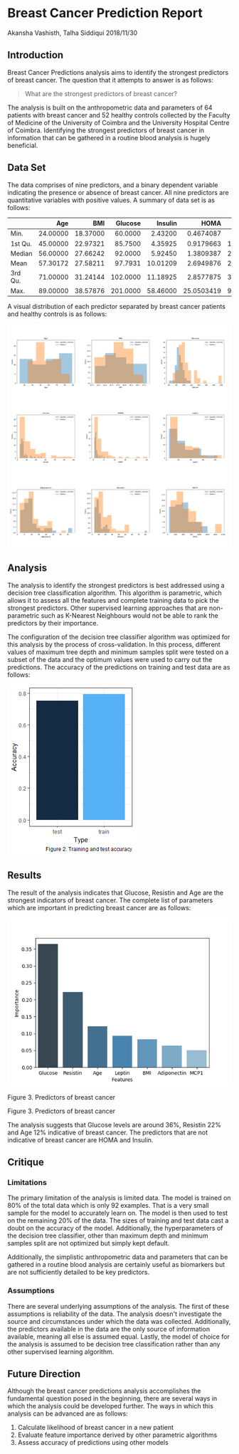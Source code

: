 Breast Cancer Prediction Report
================
Akansha Vashisth, Talha Siddiqui
2018/11/30

Introduction
------------

Breast Cancer Predictions analysis aims to identify the strongest predictors of breast cancer. The question that it attempts to answer is as follows:

> What are the strongest predictors of breast cancer?

The analysis is built on the anthropometric data and parameters of 64 patients with breast cancer and 52 healthy controls collected by the Faculty of Medicine of the University of Coimbra and the University Hospital Centre of Coimbra. Identifying the strongest predictors of breast cancer in information that can be gathered in a routine blood analysis is hugely beneficial.

Data Set
--------

The data comprises of nine predictors, and a binary dependent variable indicating the presence or absence of breast cancer. All nine predictors are quantitative variables with positive values. A summary of data set is as follows:

|         |       Age|       BMI|   Glucose|   Insulin|        HOMA|    Leptin|  Adiponectin|   Resistin|       MCP1|
|---------|---------:|---------:|---------:|---------:|-----------:|---------:|------------:|----------:|----------:|
| Min.    |  24.00000|  18.37000|   60.0000|   2.43200|   0.4674087|   4.31100|     1.656020|   3.210000|    45.8430|
| 1st Qu. |  45.00000|  22.97321|   85.7500|   4.35925|   0.9179663|  12.31367|     5.474283|   6.881762|   269.9783|
| Median  |  56.00000|  27.66242|   92.0000|   5.92450|   1.3809387|  20.27100|     8.352692|  10.827740|   471.3225|
| Mean    |  57.30172|  27.58211|   97.7931|  10.01209|   2.6949876|  26.61508|    10.180874|  14.725966|   534.6470|
| 3rd Qu. |  71.00000|  31.24144|  102.0000|  11.18925|   2.8577875|  37.37830|    11.815970|  17.755208|   700.0850|
| Max.    |  89.00000|  38.57876|  201.0000|  58.46000|  25.0503419|  90.28000|    38.040000|  82.100000|  1698.4400|

A visual distribution of each predictor separated by breast cancer patients and healthy controls is as follows:

![Figure 1. Distribution of predictors separated by classification](report_files/figure-markdown_github/eda_plots-1.png)

Analysis
--------

The analysis to identify the strongest predictors is best addressed using a decision tree classification algorithm. This algorithm is parametric, which allows it to assess all the features and complete training data to pick the strongest predictors. Other supervised learning approaches that are non-parametric such as K-Nearest Neighbours would not be able to rank the predictors by their importance.

The configuration of the decision tree classifier algorithm was optimized for this analysis by the process of cross-validation. In this process, different values of maximum tree depth and minimum samples split were tested on a subset of the data and the optimum values were used to carry out the predictions. The accuracy of the predictions on training and test data are as follows:

![Figure 2. Training and test accuracy](report_files/figure-markdown_github/accuracy-1.png)

Results
-------

The result of the analysis indicates that Glucose, Resistin and Age are the strongest indicators of breast cancer. The complete list of parameters which are important in predicting breast cancer are as follows:

<img src="../results/results.png" alt="Figure 3. Predictors of breast cancer" width="640" />
<p class="caption">
Figure 3. Predictors of breast cancer
</p>

Figure 3. Predictors of breast cancer

The analysis suggests that Glucose levels are around 36%, Resistin 22% and Age 12% indicative of breast cancer. The predictors that are not indicative of breast cancer are HOMA and Insulin.

Critique
--------

### Limitations

The primary limitation of the analysis is limited data. The model is trained on 80% of the total data which is only 92 examples. That is a very small sample for the model to accurately learn on. The model is then used to test on the remaining 20% of the data. The sizes of training and test data cast a doubt on the accuracy of the model. Additionally, the hyperparameters of the decision tree classifier, other than maximum depth and minimum samples split are not optimized but simply kept default.

Additionally, the simplistic anthropometric data and parameters that can be gathered in a routine blood analysis are certainly useful as biomarkers but are not sufficiently detailed to be key predictors.

### Assumptions

There are several underlying assumptions of the analysis. The first of these assumptions is reliability of the data. The analysis doesn't investigate the source and circumstances under which the data was collected. Additionally, the predictors available in the data are the only source of information available, meaning all else is assumed equal. Lastly, the model of choice for the analysis is assumed to be decision tree classification rather than any other supervised learning algorithm.

Future Direction
----------------

Although the breast cancer predictions analysis accomplishes the fundamental question posed in the beginning, there are several ways in which the analysis could be developed further. The ways in which this analysis can be advanced are as follows:

1.  Calculate likelihood of breast cancer in a new patient
2.  Evaluate feature importance derived by other parametric algorithms
3.  Assess accuracy of predictions using other models
